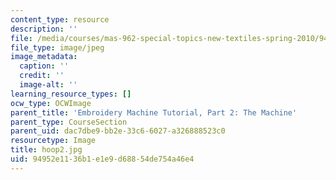 ```yaml
---
content_type: resource
description: ''
file: /media/courses/mas-962-special-topics-new-textiles-spring-2010/94952e1136b1e1e9d68854de754a46e4_hoop2.jpg
file_type: image/jpeg
image_metadata:
  caption: ''
  credit: ''
  image-alt: ''
learning_resource_types: []
ocw_type: OCWImage
parent_title: 'Embroidery Machine Tutorial, Part 2: The Machine'
parent_type: CourseSection
parent_uid: dac7dbe9-bb2e-33c6-6027-a326888523c0
resourcetype: Image
title: hoop2.jpg
uid: 94952e11-36b1-e1e9-d688-54de754a46e4
---
```


